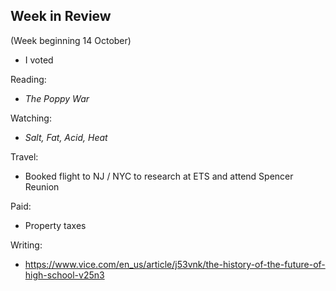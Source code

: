## Week in Review
(Week beginning 14 October)

* I voted

Reading:
* _The Poppy War_

Watching:
* _Salt, Fat, Acid, Heat_

Travel:
* Booked flight to NJ / NYC to research at ETS and attend Spencer Reunion

Paid:
* Property taxes

Writing:
* https://www.vice.com/en_us/article/j53vnk/the-history-of-the-future-of-high-school-v25n3
